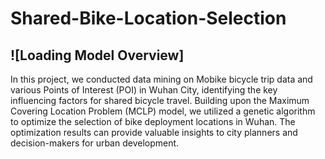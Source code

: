 # Shared-Bike-Location-Selection
![Loading Model Overview]
---

In this project, we conducted data mining on Mobike bicycle trip data and various Points of Interest (POI) in Wuhan City, identifying the key influencing factors for shared bicycle travel.
Building upon the Maximum Covering Location Problem (MCLP) model, we utilized a genetic algorithm to optimize the selection of bike deployment locations in Wuhan. 
The optimization results can provide valuable insights to city planners and decision-makers for urban development.
